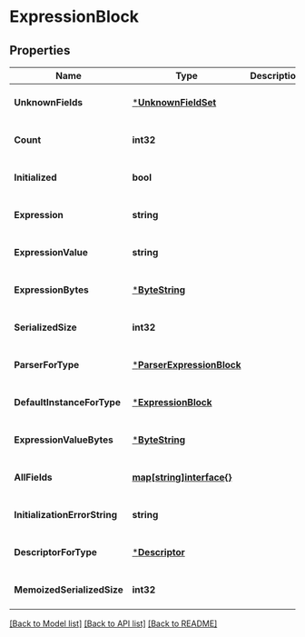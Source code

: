 # ExpressionBlock

## Properties
Name | Type | Description | Notes
------------ | ------------- | ------------- | -------------
**UnknownFields** | [***UnknownFieldSet**](UnknownFieldSet.md) |  | [optional] [default to null]
**Count** | **int32** |  | [optional] [default to null]
**Initialized** | **bool** |  | [optional] [default to null]
**Expression** | **string** |  | [optional] [default to null]
**ExpressionValue** | **string** |  | [optional] [default to null]
**ExpressionBytes** | [***ByteString**](ByteString.md) |  | [optional] [default to null]
**SerializedSize** | **int32** |  | [optional] [default to null]
**ParserForType** | [***ParserExpressionBlock**](ParserExpressionBlock.md) |  | [optional] [default to null]
**DefaultInstanceForType** | [***ExpressionBlock**](ExpressionBlock.md) |  | [optional] [default to null]
**ExpressionValueBytes** | [***ByteString**](ByteString.md) |  | [optional] [default to null]
**AllFields** | [**map[string]interface{}**](interface{}.md) |  | [optional] [default to null]
**InitializationErrorString** | **string** |  | [optional] [default to null]
**DescriptorForType** | [***Descriptor**](Descriptor.md) |  | [optional] [default to null]
**MemoizedSerializedSize** | **int32** |  | [optional] [default to null]

[[Back to Model list]](../README.md#documentation-for-models) [[Back to API list]](../README.md#documentation-for-api-endpoints) [[Back to README]](../README.md)

